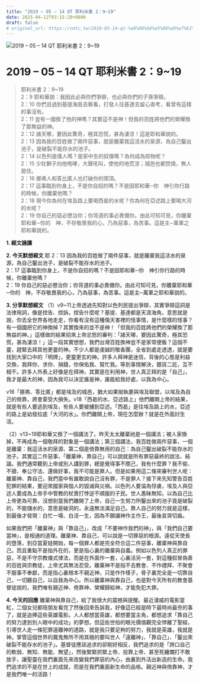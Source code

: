 ```yaml
---
title: "2019 – 05 – 14 QT 耶利米書 2：9~19"
date: 2025-04-12T03:15:20+0800
draft: false
# original_url: https://cmtc.tw/2019-05-14-qt-%e8%80%b6%e5%88%a9%e7%b1%b3%e6%9b%b8-2%ef%bc%9a919
---
```


![2019 – 05 – 14 QT 耶利米書 2：9\~19](/images/qt.jpg   "2019 – 05 – 14 QT 耶利米書 2：9\~19")

# 2019 – 05 – 14 QT 耶利米書 2：9\~19

> 耶利米書 2：9\~19  
> 2：9 耶和華說：我因此必與你們爭辯，也必與你們的子孫爭辯。  
> 2：10 你們且過到基提海島去察看，打發人往基達去留心查考，看曾有這樣的事沒有。  
> 2：11 豈有一國換了他的神嗎？其實這不是神！但我的百姓將他們的榮耀換了那無益的神。  
> 2：12 諸天哪，要因此驚奇，極其恐慌，甚為淒涼！這是耶和華說的。  
> 2：13 因為我的百姓做了兩件惡事，就是離棄我這活水的泉源，為自己鑿出池子，是破裂不能存水的池子。  
> 2：14 以色列是僕人嗎？是家中生的奴僕嗎？為何成為掠物呢？  
> 2：15 少壯獅子向他咆哮，大聲吼叫，使他的地荒涼；城邑也都焚燒，無人居住。  
> 2：16 挪弗人和答比匿人也打破你的頭頂。  
> 2：17 這事臨到你身上，不是你自招的嗎？不是因耶和華─你　神引你行路的時候，你離棄他嗎？  
> 2：18 現今你為何在埃及路上要喝西曷的水呢？你為何在亞述路上要喝大河的水呢？  
> 2：19 你自己的惡必懲治你；你背道的事必責備你。由此可知可見，你離棄耶和華─你的　神，不存敬畏我的心，乃為惡事，為苦事。這是主─萬軍之耶和華說的。

**1. 經文誦讀**

**2.  今天默想經文**
耶 2：13 因為我的百姓做了兩件惡事，就是離棄我這活水的泉源，為自己鑿出池子，是破裂不能存水的池子。  
2：17 這事臨到你身上，不是你自招的嗎？不是因耶和華─你　神引你行路的時候，你離棄他嗎？  
2：19 你自己的惡必懲治你；你背道的事必責備你。由此可知可見，你離棄耶和華─你的　神，不存敬畏我的心，乃為惡事，為苦事。這是主─萬軍之耶和華說的。

**3. 分享默想經文**
（1）v9\~11上帝透過先知對以色列民提出爭辯，其實爭辯這詞是法律用詞，像是控告、控訴。控告什麼呢？基提、基達都是天涯海角，意思就是說，你去全世界各地走走，你看有沒有這種傷天害裡的怪事情，是什麼樣的怪事？有一個國把它的神換掉？其實換來的並不是神！「但我的百姓將他們的榮耀換了那無益的神。」這樣做的結果招來上帝忿怒的審判：「諸天哪，要因此驚奇，極其恐慌，甚為淒涼！」這一段其實想想，我們台灣百姓換神豈不是家常便飯？這個不靈，趕緊去拜其他更靈的神。不少人都是虔誠的敬香團，全省到處走透透，就是要找到大家口中的「明牌」，更靈更玄的神。許多人拜神是迷信，背後的心態是利益交換，我拜你、求你、捐錢，你保佑我、幫忙我。等到事情解決，銀貨二訖，互不相干。許多人外表上好像是在拜神，其實是在利用神，世人真正拜的是「自己」，我才是最大的神，因為我可以決定誰是神，誰能給我好處，以我為中心。

v16「挪弗、答比匿」都是埃及的城邑，猶大如果拗執要與埃及聯盟，以埃及為自己的倚靠，將會蒙受大損失。v18「西曷的水、亞述路上」他們離開上帝的結果，就是有些人要逃到埃及，有些人要被擄到亞述。「西曷」是往埃及路上的水，亞述的路上是幼發拉底「大河的水」。你們離開上帝，現在怎麼辦？就是在外面討生活。

（2）v13\~19耶和華又換了一個講法了。昨天太太離棄祂是一個講法；被人家換掉，不再成為一個敬拜的對象是一個講法；第三個講法，我百姓做兩件惡事，一個是離棄：我這活水的泉源、第二個是倚靠無用的自己：為自己鑿出破裂不能存水的池子。其實這二件惡事，「離棄神、靠自己」可以說就是所有罪惡最終的說法、結論。我們通常聽到上帝或別人講到罪，總是覺得事不關己，我有什麼罪？我不偷、不搶、奉公守法、還做好事，我不可能是罪人。但是如果用這二條來審判世人呢：離棄神、靠自己，我們當中有誰敢說自己沒有罪，不是罪人？接下來先知警告百姓犯罪的結果，要迎來國家與個人的毀滅與災禍。以色列人要淪為俘虜，埃及人與亞述人要成為上帝手中管教的杖責打悖逆不順服的子民。世人愚昧無知，以為自己比上帝更為可靠，沒想到當我們離開了上帝，自己一生努力所鑿出來的池子竟是破裂的，不能儲水的，意思是破洞的，永遠無法滿足自己。靠人自己的努力就是這樣，到最後才發現：白忙一場、白活一生，因為不願讓神作主作王，最後哀哭切齒。

如果我們把「離棄神」與「靠自己」，改成「不要神作我們的神」，與「我們自己要當神」，是相通的道理。離棄神、靠自己，可以說是一切罪惡的根源。遠從天使長的墮落，到亞當夏娃開始，每一個罪人都是完全符合這二件惡事，離棄神與靠自己。而且重點不是指外在的，更是指心裏的離棄與自義。例如以色列人真正的罪惡，不是不守宗教儀式律法，而是在外面作一套，心裏活另一套，對這種假冒偽善的百姓與宗教徒，上帝尤其無法忍受。離棄神不是指不去教會、不作禮拜、不聚會不服事不奉獻，而是指心裏根本不親近神，只是作作樣子，骨子裏完全是一切靠自己，一切聽自己，以自我為中心。所以離棄神與靠自己，也是對今天所有的教會基督徒說的，我們唯有親近神、倚靠神、榮耀歸給神，才能免犯大罪。

**4. 今天的回應**
離棄神與靠自己，給了我很大的震撼與提醒。最近漫威的電影當紅，二個女兒都陪朋友看完了然後回來告訴我，好像這已經是時下最時尚最夯的事了，就是追捧這些英雄電影。人人都想當英雄，都想要當主角，都想追求「靠自己的努力達到別人眼中的成功」的夢想。但這些世俗的眼光價值觀完全悖離了聖經，引導世人走一條犯罪遠離神的道路，就是我只要足夠的努力，我就是英雄，我就是神。掌管這個世界的魔鬼無所不用其極的要叫世人「遠離神」、「靠自己」、「鑿出來破裂不能存水的池子」。基督徒應該追求的卻剛好相反，我們追求的是「誇口自己的軟弱、無知、無能、無望」，然後緊緊抓緊上帝、投靠上帝、甚至死纏爛打不敢放手，讓聖靈在我們裏面先來改變我們罪惡的內心，由裏到外活出新造的生命。我們追求的不是在世上的成就，而是在我們裏面新生命的品格。親近神與倚靠神，才是我們唯一的活路！
